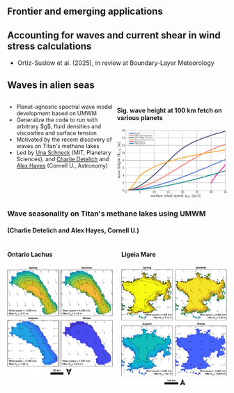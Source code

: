 <section>

## Frontier and emerging applications
</section>


<section>

## Accounting for waves and current shear in wind stress calculations

* Ortiz-Suslow et al. (2025), in review at Boundary-Layer Meteorology
</section>



<section>

## Waves in alien seas

<div style="display: flex; justify-content: space-between;">
    <div style="flex: 1;">
        <ul style="font-size: 0.9em;">
            <li>Planet-agnostic spectral wave model development based on UMWM</li>
            <li>Generalize the code to run with arbitrary $g$, fluid densities and viscosities and surface tension</li>
            <li>Motivated by the recent discovery of waves on Titan's methane lakes</li>
            <li>
              Led by <a href="https://ugschneck.com">Una Schneck</a> (MIT, Planetary Sciences),
              and <a href="https://astro.cornell.edu/charlene-charlie-detelich">Charlie Detelich</a>
              and <a href="https://astro.cornell.edu/alexander-hayes">Alex Hayes</a> (Cornell U., Astronomy)</li>
        </ul>
    </div>
    <div style="flex: 1;">
        <h4>Sig. wave height at 100 km fetch on various planets</h4>
        <img src="assets/schneck_alien_waves.png" alt="Waves in alien seas">
    </div>
</div>

</section>


<section>

### Wave seasonality on Titan's methane lakes using UMWM

#### (Charlie Detelich and Alex Hayes, Cornell U.)

<div style="display: flex; justify-content: space-between;">
    <div style="flex: 1; padding-right: 10px;">
        <h4>Ontario Lachus</h4>
        <img src="assets/detelich_ontario_Hs.png" style="width: 100%;">
    </div>
    <div style="flex: 1; padding-left: 10px;">
        <h4>Ligeia Mare</h4>
        <img src="assets/detelich_ligeia_Hs.png" style="width: 100%;">
    </div>
</div>
</section>
